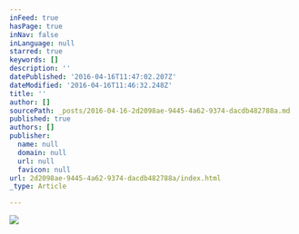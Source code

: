 ```yaml
---
inFeed: true
hasPage: true
inNav: false
inLanguage: null
starred: true
keywords: []
description: ''
datePublished: '2016-04-16T11:47:02.207Z'
dateModified: '2016-04-16T11:46:32.248Z'
title: ''
author: []
sourcePath: _posts/2016-04-16-2d2098ae-9445-4a62-9374-dacdb482788a.md
published: true
authors: []
publisher:
  name: null
  domain: null
  url: null
  favicon: null
url: 2d2098ae-9445-4a62-9374-dacdb482788a/index.html
_type: Article

---
```

![](https://the-grid-user-content.s3-us-west-2.amazonaws.com/a542ff0c-f877-4b6d-9cd9-51af330ca9d3.png)